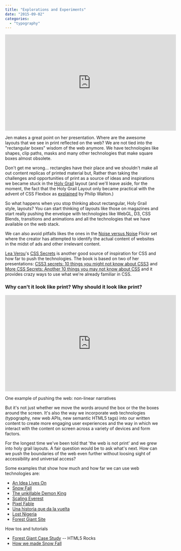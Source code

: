 ```yaml
---
title: "Explorations and Experiments"
date: "2015-09-02"
categories: 
  - "typography"
---
```


<iframe src="https://www.youtube.com/embed/ZNpn7FBp_9U" width="560" height="315" frameborder="0" allowfullscreen="allowfullscreen"></iframe>

Jen makes a great point on her presentation. Where are the awesome layouts that we see in print reflected on the web? We are not tied into the "rectangular boxes" wisdom of the web anymore. We have technologies like shapes, clip paths, masks and many other technologies that make square boxes almost obsolete.

Don't get me wrong... rectangles have their place and we shouldn't make all out content replicas of printed material but, Rather than taking the challenges and opportunities of print as a source of ideas and inspirations we became stuck in the [Holy Grail](http://alistapart.com/article/holygrail) layout (and we'll leave aside, for the moment, the fact that the Holy Grail Layout only became practical with the advent of CSS Flexbox as [explained](http://philipwalton.github.io/solved-by-flexbox/demos/holy-grail/) by Philip Walton.)

So what happens when you stop thinking about rectangular, Holy Grail style, layouts? You can start thinking of layouts like those on magazines and start really pushing the envelope with technologies like WebGL, D3, CSS Blends, transitions and animations and all the technologies that we have available on the web stack.

We can also avoid pitfalls likes the ones in the [Noise versus Noise](https://www.flickr.com/photos/merlin/sets/72157622077100537) Flickr set where the creator has attempted to identify the actual content of websites in the midst of ads and other irrelevant content.

[Lea Verou](https://twitter.com/leaverou)'s [CSS Secrets](http://shop.oreilly.com/product/0636920031123.do) is another good source of inspiration for CSS and how far to push the technologies. The book is based on two of her presentations: [CSS3 secrets: 10 things you might not know about CSS3](http://www.frontend2011.com/video/lea-verou.html) and [More CSS Secrets: Another 10 things you may not know about CSS](http://lea.verou.me/more-css-secrets/#intro) and it provides crazy ways to use what we're already familiar in CSS.

### Why can't it look like print? Why should it look like print?

<iframe src="https://www.youtube.com/embed/t7GGZwt5yVU" width="560" height="315" frameborder="0" allowfullscreen="allowfullscreen"></iframe>

One example of pushing the web: non-linear narratives

But it's not just whether we move the words around the box or the the boxes around the screen. It's also the way we incorporate web technologies (typography, new web APIs, new semantic HTML5 tags) into our written content to create more engaging user experiences and the way in which we interact with the content on screen across a variety of devices and form factors.

For the longest time we've been told that 'the web is not print' and we grew into holy grail layouts. A fair question would be to ask what's next. How can we push the boundaries of the web even further without loosing sight of accessibility and universal access?

Some examples that show how much and how far we can use web technologies are:

- [An Idea Lives On](http://anidealiveson.org/2014/#feature)
- [Snow Fall](http://www.nytimes.com/projects/2012/snow-fall/#/?part=tunnel-creek)
- [The unkillable Demon King](http://espn.go.com/espn/feature/story/_/id/13035450/league-legends-prodigy-faker-carries-country-shoulders)
- [Scaling Everest](http://www.washingtonpost.com/graphics/world/scaling-everest/)
- [Pixel Fable](http://www.pixelfable.com/)
- [Una historia que da la vuelta](http://unahistoriaquedalavuelta.com/en/)
- [Lost Nigeria](http://lostnigeria.com/air-travel/)
- [Forest Giant Site](http://webplatform.adobe.com/Demo-for-National-Geographic-Forest-Giant/browser/src/)

How tos and tutorials

- [Forest Giant Case Study](http://www.html5rocks.com/en/tutorials/casestudies/natgeo/) -- HTML5 Rocks
- [How we made Snow Fall](https://source.opennews.org/en-US/articles/how-we-made-snow-fall/)
